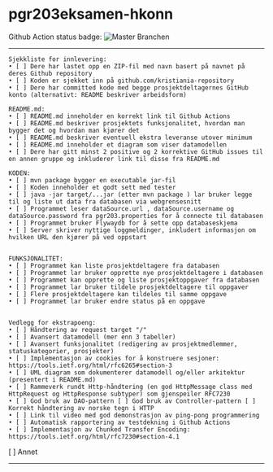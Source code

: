 # pgr203eksamen-hkonn

Github Action status badge:
![Master Branchen](https://github.com/kristiania/pgr203eksamen-hkonn/workflows/Java%20CI%20with%20Maven/badge.svg?branch=main)

-----------------------------
	Sjekkliste for innlevering:
	• [ ] Dere har lastet opp en ZIP-fil med navn basert på navnet på deres Github repository 
	• [ ] Koden er sjekket inn på github.com/kristiania-repository
	• [ ] Dere har committed kode med begge prosjektdeltagernes GitHub konto (alternativt: README beskriver arbeidsform) 
	
	README.md:
	• [ ] README.md inneholder en korrekt link til Github Actions
	• [ ] README.md beskriver prosjektets funksjonalitet, hvordan man bygger det og hvordan man kjører det
	• [ ] README.md beskriver eventuell ekstra leveranse utover minimum 
	• [ ] README.md inneholder et diagram som viser datamodellen 
	• [ ] Dere har gitt minst 2 positive og 2 korrektive GitHub issues til en annen gruppe og inkluderer link til disse fra README.md
	
	KODEN:
	• [ ] mvn package bygger en executable jar-fil
	• [ ] Koden inneholder et godt sett med tester 
	• [ ] java -jar target/...jar (etter mvn package ) lar bruker legge til og liste ut data fra databasen via webgrensesnitt 
	• [ ] Programmet leser dataSource.url , dataSource.username og dataSource.password fra pgr203.properties for å connecte til databasen 
	• [ ] Programmet bruker Flywaydb for å sette opp databaseskjema 
	• [ ] Server skriver nyttige loggmeldinger, inkludert informasjon om hvilken URL den kjører på ved oppstart 


	FUNKSJONALITET:
	• [ ] Programmet kan liste prosjektdeltagere fra databasen 
	• [ ] Programmet lar bruker opprette nye prosjektdeltagere i databasen 
	• [ ] Programmet kan opprette og liste prosjektoppgaver fra databasen 
	• [ ] Programmet lar bruker tildele prosjektdeltagere til oppgaver 
	• [ ] Flere prosjektdeltagere kan tildeles til samme oppgave
	• [ ] Programmet lar bruker endre status på en oppgave
	
	
	Vedlegg for ekstrapoeng:
	• [ ] Håndtering av request target "/" 
	• [ ] Avansert datamodell (mer enn 3 tabeller)
	• [ ] Avansert funksjonalitet (redigering av prosjektmedlemmer, statuskategorier, prosjekter) 
	• [ ] Implementasjon av cookies for å konstruere sesjoner: https://tools.ietf.org/html/rfc6265#section-3
	• [ ] UML diagram som dokumenterer datamodell og/eller arkitektur (presentert i README.md) 
	• [ ] Rammeverk rundt Http-håndtering (en god HttpMessage class med HttpRequest og HttpResponse subtyper) som gjenspeiler RFC7230 
	• [ ] God bruk av DAO-pattern [ ] God bruk av Controller-pattern [ ] Korrekt håndtering av norske tegn i HTTP 
	• [ ] Link til video med god demonstrasjon av ping-pong programmering 
	• [ ] Automatisk rapportering av testdekning i Github Actions 
	• [ ] Implementasjon av Chunked Transfer Encoding: https://tools.ietf.org/html/rfc7230#section-4.1 
   [ ] Annet



-------------------------


